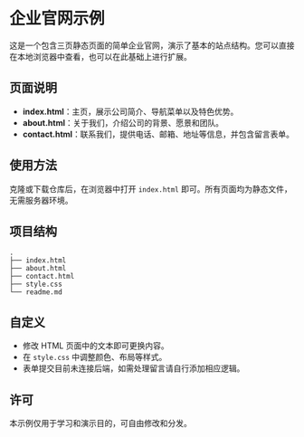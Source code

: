 # 企业官网示例

这是一个包含三页静态页面的简单企业官网，演示了基本的站点结构。您可以直接在本地浏览器中查看，也可以在此基础上进行扩展。

## 页面说明
- **index.html**：主页，展示公司简介、导航菜单以及特色优势。
- **about.html**：关于我们，介绍公司的背景、愿景和团队。
- **contact.html**：联系我们，提供电话、邮箱、地址等信息，并包含留言表单。

## 使用方法
克隆或下载仓库后，在浏览器中打开 `index.html` 即可。所有页面均为静态文件，无需服务器环境。

## 项目结构
```
.
├── index.html
├── about.html
├── contact.html
├── style.css
└── readme.md
```

## 自定义
- 修改 HTML 页面中的文本即可更换内容。
- 在 `style.css` 中调整颜色、布局等样式。
- 表单提交目前未连接后端，如需处理留言请自行添加相应逻辑。

## 许可
本示例仅用于学习和演示目的，可自由修改和分发。
